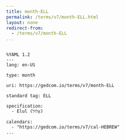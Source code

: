 ```yaml
---
title: month-ELL
permalink: /terms/v7/month-ELL.html
layout: none
redirect-from:
  - /terms/v7/month-ELL
...
```


```

%YAML 1.2
---
lang: en-US

type: month

uri: https://gedcom.io/terms/v7/month-ELL

standard tag: ELL

specification:
  - Elul (אֱלוּל)

calendars:
  - "https://gedcom.io/terms/v7/cal-HEBREW"
...

```

